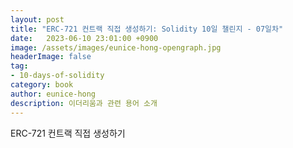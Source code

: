 ```yaml
---
layout: post
title: "ERC-721 컨트랙 직접 생성하기: Solidity 10일 챌린지 - 07일차"
date:   2023-06-10 23:01:00 +0900
image: /assets/images/eunice-hong-opengraph.jpg
headerImage: false
tag:
- 10-days-of-solidity
category: book
author: eunice-hong
description: 이더리움과 관련 용어 소개
---
```


ERC-721 컨트랙 직접 생성하기
